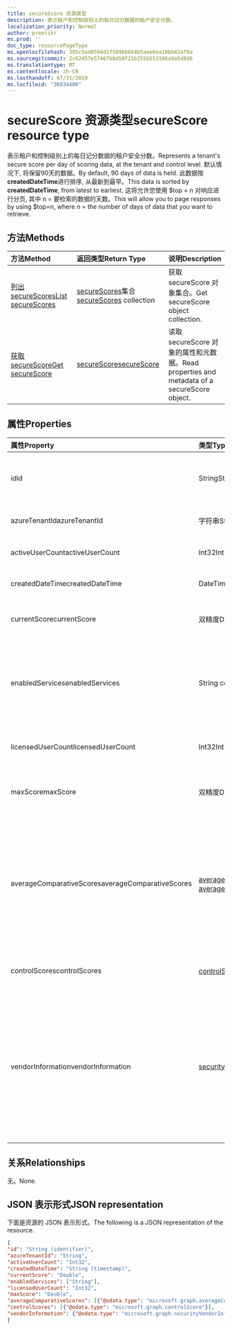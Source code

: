 ```yaml
---
title: secureScore 资源类型
description: 表示租户和控制级别上的每日记分数据的租户安全分数。
localization_priority: Normal
author: preetikr
ms.prod: ''
doc_type: resourcePageType
ms.openlocfilehash: 395c5ed0594d1f509bb664b5aee6ea18bb42af0a
ms.sourcegitcommit: 2c62457e57467b8d50f21b255b553106a9a5d8d6
ms.translationtype: MT
ms.contentlocale: zh-CN
ms.lasthandoff: 07/31/2019
ms.locfileid: "36034480"
---
```

# <a name="securescore-resource-type"></a><span data-ttu-id="a9f34-103">secureScore 资源类型</span><span class="sxs-lookup"><span data-stu-id="a9f34-103">secureScore resource type</span></span>

<span data-ttu-id="a9f34-104">表示租户和控制级别上的每日记分数据的租户安全分数。</span><span class="sxs-lookup"><span data-stu-id="a9f34-104">Represents a tenant's secure score per day of scoring data, at the tenant and control level.</span></span> <span data-ttu-id="a9f34-105">默认情况下, 将保留90天的数据。</span><span class="sxs-lookup"><span data-stu-id="a9f34-105">By default, 90 days of data is held.</span></span> <span data-ttu-id="a9f34-106">此数据按**createdDateTime**进行排序, 从最新到最早。</span><span class="sxs-lookup"><span data-stu-id="a9f34-106">This data is sorted by **createdDateTime**, from latest to earliest.</span></span> <span data-ttu-id="a9f34-107">这将允许您使用 $top = n 对响应进行分页, 其中 n = 要检索的数据的天数。</span><span class="sxs-lookup"><span data-stu-id="a9f34-107">This will allow you to page responses by using $top=n, where n = the number of days of data that you want to retrieve.</span></span> 


## <a name="methods"></a><span data-ttu-id="a9f34-108">方法</span><span class="sxs-lookup"><span data-stu-id="a9f34-108">Methods</span></span>

| <span data-ttu-id="a9f34-109">方法</span><span class="sxs-lookup"><span data-stu-id="a9f34-109">Method</span></span>   | <span data-ttu-id="a9f34-110">返回类型</span><span class="sxs-lookup"><span data-stu-id="a9f34-110">Return Type</span></span>|<span data-ttu-id="a9f34-111">说明</span><span class="sxs-lookup"><span data-stu-id="a9f34-111">Description</span></span>|
|:---------------|:--------|:----------|
|[<span data-ttu-id="a9f34-112">列出 secureScores</span><span class="sxs-lookup"><span data-stu-id="a9f34-112">List secureScores</span></span>](../api/security-list-securescores.md) | <span data-ttu-id="a9f34-113">[secureScores](securescore.md)集合</span><span class="sxs-lookup"><span data-stu-id="a9f34-113">[secureScores](securescore.md) collection</span></span> |<span data-ttu-id="a9f34-114">获取 secureScore 对象集合。</span><span class="sxs-lookup"><span data-stu-id="a9f34-114">Get secureScore object collection.</span></span>|
|[<span data-ttu-id="a9f34-115">获取 secureScore</span><span class="sxs-lookup"><span data-stu-id="a9f34-115">Get secureScore</span></span>](../api/securescore-get.md) | [<span data-ttu-id="a9f34-116">secureScore</span><span class="sxs-lookup"><span data-stu-id="a9f34-116">secureScore</span></span>](securescore.md) |<span data-ttu-id="a9f34-117">读取 secureScore 对象的属性和元数据。</span><span class="sxs-lookup"><span data-stu-id="a9f34-117">Read properties and metadata of a secureScore object.</span></span> | 



## <a name="properties"></a><span data-ttu-id="a9f34-118">属性</span><span class="sxs-lookup"><span data-stu-id="a9f34-118">Properties</span></span>

|<span data-ttu-id="a9f34-119">属性</span><span class="sxs-lookup"><span data-stu-id="a9f34-119">Property</span></span> |<span data-ttu-id="a9f34-120">类型</span><span class="sxs-lookup"><span data-stu-id="a9f34-120">Type</span></span> |<span data-ttu-id="a9f34-121">说明</span><span class="sxs-lookup"><span data-stu-id="a9f34-121">Description</span></span> |
|:--|:--|:--|
|<span data-ttu-id="a9f34-122">id</span><span class="sxs-lookup"><span data-stu-id="a9f34-122">id</span></span> |<span data-ttu-id="a9f34-123">String</span><span class="sxs-lookup"><span data-stu-id="a9f34-123">String</span></span>|<span data-ttu-id="a9f34-124">提供程序生成的 GUID/唯一标识符。</span><span class="sxs-lookup"><span data-stu-id="a9f34-124">Provider-generated GUID/unique identifier.</span></span> <span data-ttu-id="a9f34-125">只读。</span><span class="sxs-lookup"><span data-stu-id="a9f34-125">Read-only.</span></span> <span data-ttu-id="a9f34-126">必需。</span><span class="sxs-lookup"><span data-stu-id="a9f34-126">Required.</span></span>|
|   <span data-ttu-id="a9f34-127">azureTenantId</span><span class="sxs-lookup"><span data-stu-id="a9f34-127">azureTenantId</span></span>   |   <span data-ttu-id="a9f34-128">字符串</span><span class="sxs-lookup"><span data-stu-id="a9f34-128">String</span></span>  |   <span data-ttu-id="a9f34-129">租户 ID 的 GUID 字符串。</span><span class="sxs-lookup"><span data-stu-id="a9f34-129">GUID string for tenant ID.</span></span>  |
|   <span data-ttu-id="a9f34-130">activeUserCount</span><span class="sxs-lookup"><span data-stu-id="a9f34-130">activeUserCount</span></span> |   <span data-ttu-id="a9f34-131">Int32</span><span class="sxs-lookup"><span data-stu-id="a9f34-131">Int32</span></span>   |   <span data-ttu-id="a9f34-132">给定租户的活动用户计数。</span><span class="sxs-lookup"><span data-stu-id="a9f34-132">Active user count of the given tenant.</span></span>  |
|   <span data-ttu-id="a9f34-133">createdDateTime</span><span class="sxs-lookup"><span data-stu-id="a9f34-133">createdDateTime</span></span> |   <span data-ttu-id="a9f34-134">DateTimeOffset</span><span class="sxs-lookup"><span data-stu-id="a9f34-134">DateTimeOffset</span></span>  |   <span data-ttu-id="a9f34-135">创建实体的日期。</span><span class="sxs-lookup"><span data-stu-id="a9f34-135">The date when the entity is created.</span></span>  |
|   <span data-ttu-id="a9f34-136">currentScore</span><span class="sxs-lookup"><span data-stu-id="a9f34-136">currentScore</span></span>    |   <span data-ttu-id="a9f34-137">双精度</span><span class="sxs-lookup"><span data-stu-id="a9f34-137">Double</span></span>  |   <span data-ttu-id="a9f34-138">租户当前在指定日期的得分。</span><span class="sxs-lookup"><span data-stu-id="a9f34-138">Tenant current attained score on specified date.</span></span>    |
|   <span data-ttu-id="a9f34-139">enabledServices</span><span class="sxs-lookup"><span data-stu-id="a9f34-139">enabledServices</span></span> |   <span data-ttu-id="a9f34-140">String collection</span><span class="sxs-lookup"><span data-stu-id="a9f34-140">String collection</span></span>   |   <span data-ttu-id="a9f34-141">适用于租户的 Microsoft 提供的服务 (例如, Exchange online、Skype、Sharepoint)。</span><span class="sxs-lookup"><span data-stu-id="a9f34-141">Microsoft-provided services for the tenant (for example, Exchange online, Skype, Sharepoint).</span></span>   |
|   <span data-ttu-id="a9f34-142">licensedUserCount</span><span class="sxs-lookup"><span data-stu-id="a9f34-142">licensedUserCount</span></span>   |   <span data-ttu-id="a9f34-143">Int32</span><span class="sxs-lookup"><span data-stu-id="a9f34-143">Int32</span></span>   |   <span data-ttu-id="a9f34-144">给定租户的许可用户计数。</span><span class="sxs-lookup"><span data-stu-id="a9f34-144">Licensed user count of the given tenant.</span></span>    |
|   <span data-ttu-id="a9f34-145">maxScore</span><span class="sxs-lookup"><span data-stu-id="a9f34-145">maxScore</span></span> |  <span data-ttu-id="a9f34-146">双精度</span><span class="sxs-lookup"><span data-stu-id="a9f34-146">Double</span></span>  |   <span data-ttu-id="a9f34-147">指定日期上可能的租户最大分数。</span><span class="sxs-lookup"><span data-stu-id="a9f34-147">Tenant maximum possible score on specified date.</span></span>    |
|   <span data-ttu-id="a9f34-148">averageComparativeScores</span><span class="sxs-lookup"><span data-stu-id="a9f34-148">averageComparativeScores</span></span> |  <span data-ttu-id="a9f34-149">[averageComparativeScore](averagecomparativescore.md)集合</span><span class="sxs-lookup"><span data-stu-id="a9f34-149">[averageComparativeScore](averagecomparativescore.md) collection</span></span>    |<span data-ttu-id="a9f34-150">作用域内不同作用域 (例如, 按行业划分的平均分数、按座位的平均方式) 和控制类别 (标识、数据、设备、应用程序、基础结构)。</span><span class="sxs-lookup"><span data-stu-id="a9f34-150">Average score by different scopes (for example, average by industry, average by seating) and control category (Identity, Data, Device, Apps, Infrastructure) within the scope.</span></span> |
|   <span data-ttu-id="a9f34-151">controlScores</span><span class="sxs-lookup"><span data-stu-id="a9f34-151">controlScores</span></span> | <span data-ttu-id="a9f34-152">[controlScore](controlscore.md)集合</span><span class="sxs-lookup"><span data-stu-id="a9f34-152">[controlScore](controlscore.md) collection</span></span>  |   <span data-ttu-id="a9f34-153">包含一组控件的租户分数。</span><span class="sxs-lookup"><span data-stu-id="a9f34-153">Contains tenant scores for a set of controls.</span></span>   |
|<span data-ttu-id="a9f34-154">vendorInformation</span><span class="sxs-lookup"><span data-stu-id="a9f34-154">vendorInformation</span></span> |[<span data-ttu-id="a9f34-155">securityVendorInformation</span><span class="sxs-lookup"><span data-stu-id="a9f34-155">securityVendorInformation</span></span>](securityvendorinformation.md)|<span data-ttu-id="a9f34-156">包含有关安全产品/服务供应商、提供程序和 subprovider 的详细信息的复杂类型 (例如, 供应商 = Microsoft; provider = SecureScore)。</span><span class="sxs-lookup"><span data-stu-id="a9f34-156">Complex type containing details about the security product/service vendor, provider, and subprovider (for example, vendor=Microsoft; provider=SecureScore).</span></span> <span data-ttu-id="a9f34-157">必需。</span><span class="sxs-lookup"><span data-stu-id="a9f34-157">Required.</span></span>|


## <a name="relationships"></a><span data-ttu-id="a9f34-158">关系</span><span class="sxs-lookup"><span data-stu-id="a9f34-158">Relationships</span></span>

<span data-ttu-id="a9f34-159">无。</span><span class="sxs-lookup"><span data-stu-id="a9f34-159">None.</span></span>

## <a name="json-representation"></a><span data-ttu-id="a9f34-160">JSON 表示形式</span><span class="sxs-lookup"><span data-stu-id="a9f34-160">JSON representation</span></span>

<span data-ttu-id="a9f34-161">下面是资源的 JSON 表示形式。</span><span class="sxs-lookup"><span data-stu-id="a9f34-161">The following is a JSON representation of the resource.</span></span>

<!-- {
  "blockType": "resource",
  "optionalProperties": [

  ],
  "@odata.type": "microsoft.graph.secureScore"
}-->

```json
{
"id": "String (identifier)",
"azureTenantId": "String",
"activeUserCount": "Int32",
"createdDateTime": "String (timestamp)",
"currentScore": "Double",
"enabledServices": ["String"],
"licensedUserCount": "Int32",
"maxScore": "Double",
"averageComparativeScores": [{"@odata.type": "microsoft.graph.averageComparativeScore"}],
"controlScores": [{"@odata.type": "microsoft.graph.controlScore"}],
"vendorInformation": {"@odata.type": "microsoft.graph.securityVendorInformation"},
}

```


<!-- uuid: 8fcb5dbc-d5aa-4681-8e31-b001d5168d79
2015-10-25 14:57:30 UTC -->
<!-- {
  "type": "#page.annotation",
  "description": "secureScore resource",
  "keywords": "",
  "section": "documentation",
  "tocPath": ""
}-->

